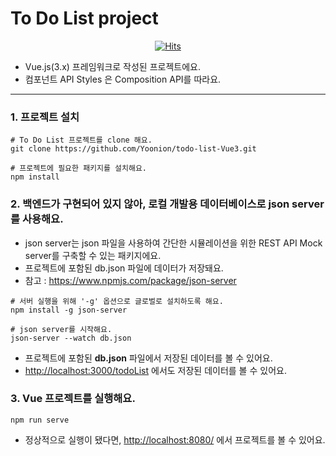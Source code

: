 # To Do List project 

<div align=center>
  
[![Hits](https://hits.seeyoufarm.com/api/count/incr/badge.svg?url=https%3A%2F%2Fgithub.com%2FYoonion%2Ftodo-list-Vue3&count_bg=%2379C83D&title_bg=%23555555&icon=&icon_color=%23E7E7E7&title=hits&edge_flat=false)](https://hits.seeyoufarm.com)
  
</div>

* Vue.js(3.x) 프레임워크로 작성된 프로젝트에요.
* 컴포넌트 API Styles 은 Composition API를 따라요.

---------------------

### 1. 프로젝트 설치
```shell
# To Do List 프로젝트를 clone 해요.
git clone https://github.com/Yoonion/todo-list-Vue3.git

# 프로젝트에 필요한 패키지를 설치해요.
npm install
```

### 2. 백엔드가 구현되어 있지 않아, 로컬 개발용 데이터베이스로 json server를 사용해요.
- json server는 json 파일을 사용하여 간단한 시뮬레이션을 위한 REST API Mock server를 구축할 수 있는 패키지에요.
- 프로젝트에 포함된 db.json 파일에 데이터가 저장돼요.
- 참고 : <https://www.npmjs.com/package/json-server>
```shell
# 서버 실행을 위해 '-g' 옵션으로 글로벌로 설치하도록 해요.
npm install -g json-server 

# json server를 시작해요.
json-server --watch db.json 
```
- 프로젝트에 포함된 **db.json** 파일에서 저장된 데이터를 볼 수 있어요.
- <http://localhost:3000/todoList> 에서도 저장된 데이터를 볼 수 있어요.

### 3. Vue 프로젝트를 실행해요.
```
npm run serve
```
- 정상적으로 실행이 됐다면, <http://localhost:8080/> 에서 프로젝트를 볼 수 있어요.
